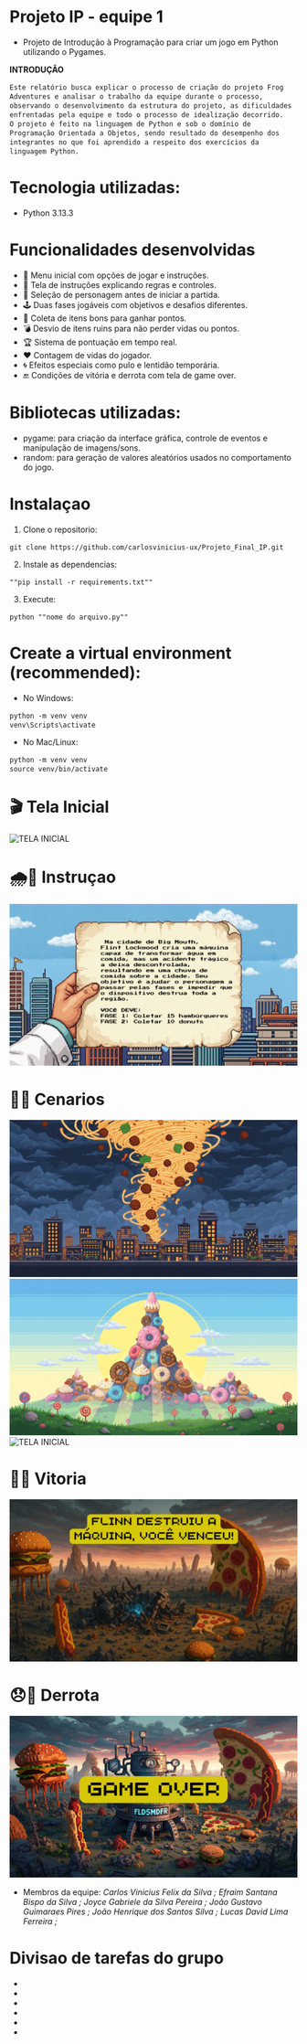 # Projeto IP - equipe 1
- Projeto de Introdução à Programação para criar um jogo em Python utilizando o Pygames.

**INTRODUÇÃO**

	Este relatório busca explicar o processo de criação do projeto Frog Adventures e analisar o trabalho da equipe durante o processo, observando o desenvolvimento da estrutura do projeto, as dificuldades enfrentadas pela equipe e todo o processo de idealização decorrido.
	O projeto é feito na linguagem de Python e sob o domínio de Programação Orientada a Objetos, sendo resultado do desempenho dos integrantes no que foi aprendido a respeito dos exercícios da linguagem Python.

# Tecnologia utilizadas:
- Python 3.13.3

# Funcionalidades desenvolvidas
- 🎯 Menu inicial com opções de jogar e instruções.
- 📜 Tela de instruções explicando regras e controles.
- 🧍 Seleção de personagem antes de iniciar a partida.
- 🕹 Duas fases jogáveis com objetivos e desafios diferentes.
- 🍔 Coleta de itens bons para ganhar pontos.
- 💣 Desvio de itens ruins para não perder vidas ou pontos.
- 🏆 Sistema de pontuação em tempo real.
- ❤️ Contagem de vidas do jogador.
- 🌀 Efeitos especiais como pulo e lentidão temporária.
- 🔚 Condições de vitória e derrota com tela de game over.

# Bibliotecas utilizadas:
- pygame: para criação da interface gráfica, controle de eventos e manipulação de imagens/sons.
- random: para geração de valores aleatórios usados no comportamento do jogo.

# Instalaçao
1. Clone o repositorio:
```
git clone https://github.com/carlosvinicius-ux/Projeto_Final_IP.git
```
2. Instale as dependencias:
```
""pip install -r requirements.txt""
```
3. Execute:
```
python ""nome do arquivo.py""
```

# Create a virtual environment (recommended):
- No Windows:
```
python -m venv venv
venv\Scripts\activate
```
- No Mac/Linux:
```
python -m venv venv
source venv/bin/activate
```









# 🎬 Tela Inicial 
![TELA INICIAL](/IP/tela_inicial.png)

# 🌧️🍔 Instruçao 
![TELA INICIAL](/IP/instrucoes.png)

# 🤖💥 Cenarios
![TELA INICIAL](IP/tela_fase1.jpg)
![TELA INICIAL](IP/tela_fase2.jpg)
![TELA INICIAL](IP/escolhapersonagens.png)

# 🍕🎉 Vitoria
![TELA INICIAL](/IP/fim_jogo.png)

# 😞🍔 Derrota
![TELA INICIAL](IP/tela_perdeu.png)

- Membros da equipe: *Carlos Vinicius Felix da Silva <cvfs>; Efraim Santana Bispo da Silva <esbs>; Joyce Gabriele da Silva Pereira <jgsp3>; João Gustavo Guimaraes Pires <jggp>; João Henrique dos Santos Silva <jhss2>; Lucas David Lima Ferreira <ldlf>;*

# Divisao de tarefas do grupo
-
-
-
-
-
-
